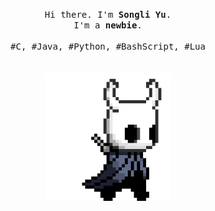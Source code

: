 <p align="center">
  <!-- <br> -->
  <!-- <br> -->
  <!-- <br> -->
  <samp>
    Hi there. I'm <b>Songli Yu</b>.
  <br>I'm a <b>newbie</b>.
  <br>
  <br>#C, #Java, #Python, #BashScript, #Lua</samp>
  <br>
  <br>
  <br>
  <!-- <br> -->
  <img src="assets/images/hollor_knight3.gif" width="200"/>
  <!-- <img src="https://github.com/selimdoyranli/selimdoyranli/blob/master/preview.gif" width="350" /> -->
  <!-- <br> -->
  <!-- <br> -->
  <!-- <br> -->
  <!-- <br> -->
</p>
